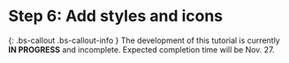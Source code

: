 <!-- {% raw %} -->

# Step 6: Add styles and icons

{: .bs-callout .bs-callout-info }
The development of this tutorial is currently **IN PROGRESS** and incomplete. Expected completion time will be Nov. 27.

<!-- {% endraw %} -->
